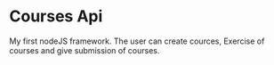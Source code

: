 # Courses Api
My first nodeJS framework. The user can create cources, Exercise of courses and give submission of courses.

